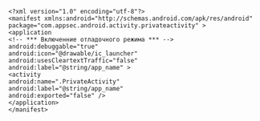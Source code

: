     <?xml version="1.0" encoding="utf-8"?>
    <manifest xmlns:android="http://schemas.android.com/apk/res/android"
    package="com.appsec.android.activity.privateactivity" >
    <application
    <!-- *** Включенние отладочного режима *** -->
    android:debuggable="true"
    android:icon="@drawable/ic_launcher"
    android:usesCleartextTraffic="false"
    android:label="@string/app_name" >
    <activity
    android:name=".PrivateActivity"
    android:label="@string/app_name"
    android:exported="false" />
    </application>
    </manifest>